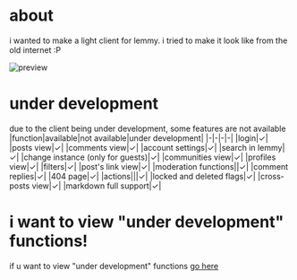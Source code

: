 # about
i wanted to make a light client for lemmy. i tried to make it look like from the old internet :P

![preview](https://github.com/user-attachments/assets/ea474101-9363-47a9-821c-c94294493657)

# under development
due to the client being under development, some features are not available
|function|available|not available|under development|
|-|-|-|-|
|login|✓|
|posts view|✓|
|comments view|✓|
|account settings|✓|
|search in lemmy|✓|
|change instance (only for guests)|✓|
|communities view|✓|
|profiles view|✓|
|filters|✓|
|post's link view|✓|
|moderation functions||✓|
|comment replies|✓|
|404 page|✓|
|actions|||✓|
|locked and deleted flags|✓|
|cross-posts view|✓|
|markdown full support|✓|

# i want to view "under development" functions!

if u want to view "under development" functions [go here](https://github.com/lgor360/oldemmi/tree/dev)
